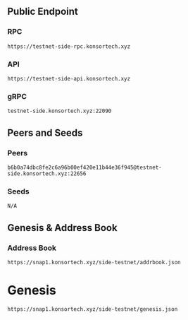 ## Public Endpoint

### RPC
```
https://testnet-side-rpc.konsortech.xyz
```

### API
```
https://testnet-side-api.konsortech.xyz
```

### gRPC
```
testnet-side.konsortech.xyz:22090
```


## Peers and Seeds

### Peers
```
b6b0a74dbc8fe2c6a96b00ef420e11b44e36f945@testnet-side.konsortech.xyz:22656
```

### Seeds
```
N/A
```

## Genesis & Address Book

### Address Book
```
https://snap1.konsortech.xyz/side-testnet/addrbook.json
```

# Genesis
```
https://snap1.konsortech.xyz/side-testnet/genesis.json
```
